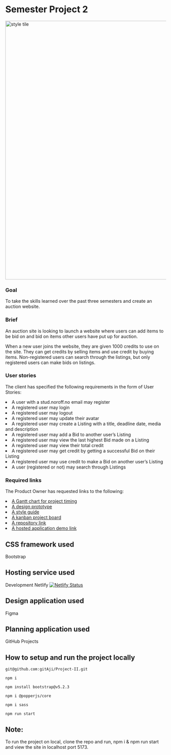# Semester Project 2

<img width="812" alt="style tile" src="https://user-images.githubusercontent.com/89026824/208197588-92bbdd0c-fc32-43f6-a9ec-bba0cf60abeb.png">

### Goal
To take the skills learned over the past three semesters and create an auction website.<br>

### Brief
An auction site is looking to launch a website where users can add items to be bid on and bid on items other users have put up for auction.<br>

When a new user joins the website, they are given 1000 credits to use on the site. They can get credits by selling items and use credit by buying items. Non-registered users can search through the listings, but only registered users can make bids on listings.<br>

### User stories
The client has specified the following requirements in the form of User Stories:<br>

<li>A user with a stud.noroff.no email may register</li>
<li>A registered user may login</li>
<li>A registered user may logout</li>
<li>A registered user may update their avatar</li>
<li>A registered user may create a Listing with a title, deadline date, media and description</li>
<li>A registered user may add a Bid to another user’s Listing</li>
<li>A registered user may view the last highest Bid made on a Listing</li>
<li>A registered user may view their total credit</li>
<li>A registered user may get credit by getting a successful Bid on their Listing</li>
<li>A registered user may use credit to make a Bid on another user’s Listing</li>
<li>A user (registered or not) may search through Listings</li>

### Required links
The Product Owner has requested links to the following:<br>

<li><a href="https://github.com/users/gitAji/projects/3/views/1">A Gantt chart for project timing</a></li>
<li><a href="https://www.figma.com/file/lNxhH5mS2rTn2KpMkSly5q/Project-II?node-id=1%3A2&t=He6dB82Cb56MOfYB-0">A design prototype</a></li>
<li><a href="https://www.figma.com/file/lNxhH5mS2rTn2KpMkSly5q/Project-II?node-id=1%3A2&t=zYgKeeleS7Mj0BgG-3">A style guide<br></a></li>
<li><a href="https://github.com/users/gitAji/projects/3/views/2">A kanban project board</a></li>
<li><a href="https://github.com/gitAji/Project-II">A repository link<br></a></li>
<li><a href="https://i-buy.netlify.app/">A hosted application demo link</a></li>

## CSS framework used
Bootstrap

## Hosting service used
Development
Netlify [![Netlify Status](https://api.netlify.com/api/v1/badges/51df9a14-8462-4182-8908-b7456bbe618b/deploy-status)](https://app.netlify.com/sites/i-buy/deploys)

## Design application used
Figma

## Planning application used
GitHub Projects



## How to setup and run the project locally


```
git@github.com:gitAji/Project-II.git
```
```
npm i
```

```
npm install bootstrap@v5.2.3
``` 
```
npm i @popperjs/core
``` 
```
npm i sass
``` 
```
npm run start 
``` 
 
 ## Note:
 To run the project on local, clone the repo and run, npm i & npm run start and view the site in localhost port 5173.
 
